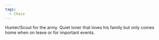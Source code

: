 ```yaml
---
tags:
  - Chaia
---
```

Hunter/Scout for the army. Quiet loner that loves his family but only comes home when on leave or for important events. 
